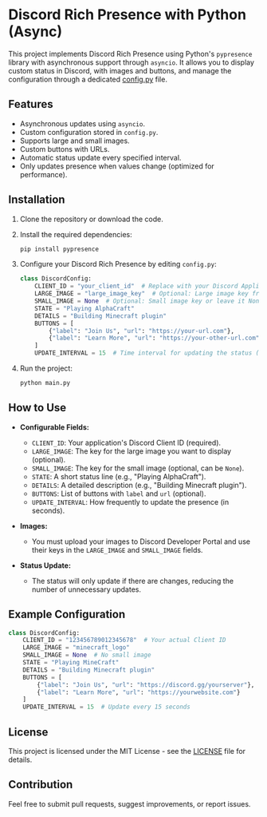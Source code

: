 
# Discord Rich Presence with Python (Async)

This project implements Discord Rich Presence using Python's `pypresence` library with asynchronous support through `asyncio`. It allows you to display custom status in Discord, with images and buttons, and manage the configuration through a dedicated [config.py](src/config.py) file.

## Features
- Asynchronous updates using `asyncio`.
- Custom configuration stored in `config.py`.
- Supports large and small images.
- Custom buttons with URLs.
- Automatic status update every specified interval.
- Only updates presence when values change (optimized for performance).

## Installation

1. Clone the repository or download the code.
2. Install the required dependencies:
   ```bash
   pip install pypresence
   ```

3. Configure your Discord Rich Presence by editing `config.py`:
   ```python
   class DiscordConfig:
       CLIENT_ID = "your_client_id"  # Replace with your Discord Application Client ID
       LARGE_IMAGE = "large_image_key"  # Optional: Large image key from your Discord Developer Portal
       SMALL_IMAGE = None  # Optional: Small image key or leave it None
       STATE = "Playing AlphaCraft"
       DETAILS = "Building Minecraft plugin"
       BUTTONS = [
           {"label": "Join Us", "url": "https://your-url.com"},
           {"label": "Learn More", "url": "https://your-other-url.com"}
       ]
       UPDATE_INTERVAL = 15  # Time interval for updating the status (in seconds)
   ```

4. Run the project:
   ```bash
   python main.py
   ```

## How to Use

- **Configurable Fields:**
   - `CLIENT_ID`: Your application's Discord Client ID (required).
   - `LARGE_IMAGE`: The key for the large image you want to display (optional).
   - `SMALL_IMAGE`: The key for the small image (optional, can be `None`).
   - `STATE`: A short status line (e.g., "Playing AlphaCraft").
   - `DETAILS`: A detailed description (e.g., "Building Minecraft plugin").
   - `BUTTONS`: List of buttons with `label` and `url` (optional).
   - `UPDATE_INTERVAL`: How frequently to update the presence (in seconds).

- **Images:**
   - You must upload your images to Discord Developer Portal and use their keys in the `LARGE_IMAGE` and `SMALL_IMAGE` fields.

- **Status Update:**
   - The status will only update if there are changes, reducing the number of unnecessary updates.

## Example Configuration

```python
class DiscordConfig:
    CLIENT_ID = "123456789012345678"  # Your actual Client ID
    LARGE_IMAGE = "minecraft_logo"
    SMALL_IMAGE = None  # No small image
    STATE = "Playing MineCraft"
    DETAILS = "Building Minecraft plugin"
    BUTTONS = [
        {"label": "Join Us", "url": "https://discord.gg/yourserver"},
        {"label": "Learn More", "url": "https://yourwebsite.com"}
    ]
    UPDATE_INTERVAL = 15  # Update every 15 seconds
```

## License

This project is licensed under the MIT License - see the [LICENSE](LICENSE) file for details.

## Contribution

Feel free to submit pull requests, suggest improvements, or report issues.
